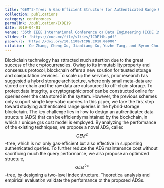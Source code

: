 ```yaml
---
title: "GEM^2-Tree: A Gas-Efficient Structure for Authenticated Range Queries in Blockchain"
collection: publications
category: conferences
permalink: /publication/ICDE19
date: 2019-04-01
venue: '35th IEEE International Conference on Data Engineering (ICDE 19)'
slidesurl: 'https://xuc.me/file/slides/ICDE19b.pdf'
paperurl: 'https://doi.org/10.1109/ICDE.2019.00080'
citation: 'Ce Zhang, Cheng Xu, Jianliang Xu, Yuzhe Tang, and Byron Choi. (2019). &quot;GEM^2-Tree: A Gas-Efficient Structure for Authenticated Range Queries in Blockchain.&quot; <i>ICDE 19</i>.'
---
```


Blockchain technology has attracted much attention due to the great success of the cryptocurrencies. Owing to its immutability property and consensus protocol, blockchain offers a new solution for trusted storage and computation services. To scale up the services, prior research has suggested a hybrid storage architecture, where only small meta-data are stored on-chain and the raw data are outsourced to off-chain storage. To protect data integrity, a cryptographic proof can be constructed online for queries over the data stored in the system. However, the previous schemes only support simple key-value queries. In this paper, we take the first step toward studying authenticated range queries in the hybrid-storage blockchain. The key challenge lies in how to design an authenticated data structure (ADS) that can be efficiently maintained by the blockchain, in which a unique gas cost model is employed. By analyzing the performance of the existing techniques, we propose a novel ADS, called $$GEM^2$$-tree, which is not only gas-efficient but also effective in supporting authenticated queries. To further reduce the ADS maintenance cost without sacrificing much the query performance, we also propose an optimized structure, $$GEM^{2*}$$-tree, by designing a two-level index structure. Theoretical analysis and empirical evaluation validate the performance of the proposed ADSs.